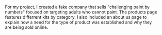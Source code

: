 For my project, I created a fake company that sells "challenging paint by numbers" focused on targeting adults who cannot paint. The products page features differrent kits by category. I also included an about us page to explain how a need for the type of product was established and why they are being sold online.